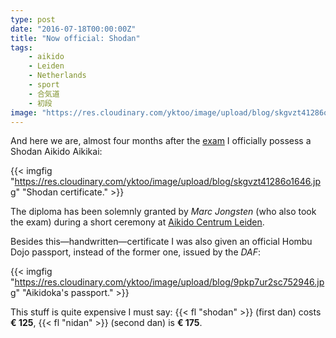 ```yaml
---
type: post
date: "2016-07-18T00:00:00Z"
title: "Now official: Shodan"
tags:
    - aikido
    - Leiden
    - Netherlands
    - sport
    - 合気道
    - 初段
image: "https://res.cloudinary.com/yktoo/image/upload/blog/skgvzt41286o1646.jpg"
---
```


And here we are, almost four months after the [exam](0273) I officially possess a Shodan Aikido Aikikai:

{{< imgfig "https://res.cloudinary.com/yktoo/image/upload/blog/skgvzt41286o1646.jpg" "Shodan certificate." >}}

The diploma has been solemnly granted by *Marc Jongsten* (who also took the exam) during a short ceremony at [Aikido Centrum Leiden](http://aikidoleiden.nl/).

<!--more-->

Besides this—handwritten—certificate I was also given an official Hombu Dojo passport, instead of the former one, issued by the *DAF*:

{{< imgfig "https://res.cloudinary.com/yktoo/image/upload/blog/9pkp7ur2sc752946.jpg" "Aikidoka's passport." >}}

This stuff is quite expensive I must say: {{< fl "shodan" >}} (first dan) costs **€ 125**, {{< fl "nidan" >}} (second dan) is **€ 175**.
